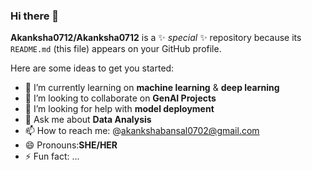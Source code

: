 ### Hi there 👋


**Akanksha0712/Akanksha0712** is a ✨ _special_ ✨ repository because its `README.md` (this file) appears on your GitHub profile.

Here are some ideas to get you started:

- 🌱 I’m currently learning on **machine learning** & **deep learning**
- 👯 I’m looking to collaborate on **GenAI Projects**
- 🤔 I’m looking for help with **model deployment**
- 💬 Ask me about **Data Analysis**
- 📫 How to reach me: @akankshabansal0702@gmail.com
- 😄 Pronouns:**SHE/HER**
- ⚡ Fun fact: ...

